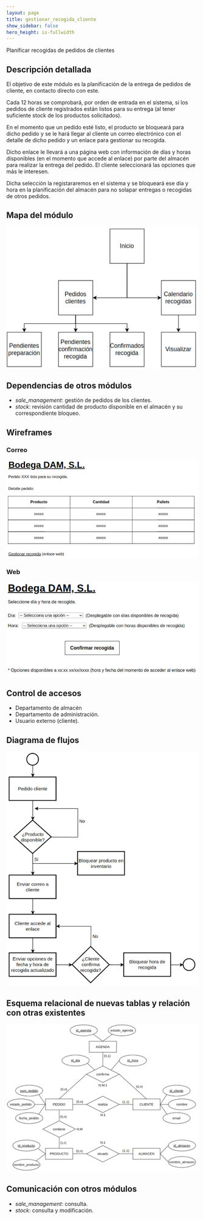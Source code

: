 ```yaml
---
layout: page
title: gestionar_recogida_cliente
show_sidebar: false
hero_height: is-fullwidth
---
```


Planificar recogidas de pedidos de clientes

## Descripción detallada

El objetivo de este módulo es la planificación de la entrega de pedidos de cliente, en contacto directo con este.

Cada 12 horas se comprobará, por orden de entrada en el sistema, si los pedidos de cliente registrados están listos para su entrega (al tener suficiente stock de los productos solicitados).

En el momento que un pedido esté listo, el producto se bloqueará para dicho pedido y se le hará llegar al cliente un correo electrónico con el detalle de dicho pedido y un enlace para gestionar su recogida.

Dicho enlace le llevará a una página web con información de días y horas disponibles (en el momento que accede al enlace) por parte del almacén para realizar la entrega del pedido. El cliente seleccionará las opciones que más le interesen.

Dicha selección la registararemos en el sistema y se bloqueará ese día y hora en la planificación del almacén para no solapar entregas o recogidas de otros pedidos.

## Mapa del módulo

![Mapa del módulo](../images/gestionar_recogida_cliente_mapa.png)

## Dependencias de otros módulos

- *sale_management*: gestión de pedidos de los clientes.
- *stock*: revisión cantidad de producto disponible en el almacén y su correspondiente bloqueo.

## Wireframes

### Correo

![Wireframe correo](../images/gestionar_recogida_cliente_wireframe_correo.png)

### Web

![Wireframe web](../images/gestionar_recogida_cliente_wireframe_web.png)

## Control de accesos

* Departamento de almacén
* Departamento de administración.
* Usuario externo (cliente).

## Diagrama de flujos

![Flujograma](../images/gestionar_recogida_cliente_flujograma.png)

## Esquema relacional de nuevas tablas y relación con otras existentes

![Entidad relación](../images/gestionar_recogida_cliente_tablas.png)

## Comunicación con otros módulos

- *sale_management*: consulta.
- *stock*: consulta y modificación.


